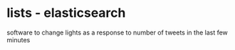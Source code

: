 # lists - elasticsearch
software to change lights as a response to number of tweets in the last few minutes
